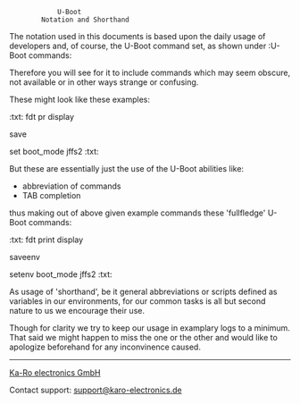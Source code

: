 				U-Boot
			Notation and Shorthand

The notation used in this documents is based upon the daily usage of
developers and, of course, the U-Boot command set, as shown under
:U-Boot commands:

Therefore you will see for it to include commands which may seem
obscure, not available or in other ways strange or confusing.

These might look like these examples:

:txt:
fdt pr display

save

set boot_mode jffs2
:txt:

But these are essentially just the use of the U-Boot abilities like:

- abbreviation of commands
- TAB completion

thus making out of above given example commands these 'fullfledge'
U-Boot commands:

:txt:
fdt print display

saveenv

setenv boot_mode jffs2
:txt:

As usage of 'shorthand', be it general abbreviations or scripts defined
as variables in our environments, for our common tasks is all but second
nature to us we encourage their use.

Though for clarity we try to keep our usage in examplary logs to a
minimum. That said we might happen to miss the one or the other
and would like to apologize beforehand for any inconvinence caused.

---
[Ka-Ro electronics GmbH](http://www.karo-electronics.de)

Contact support: support@karo-electronics.de
